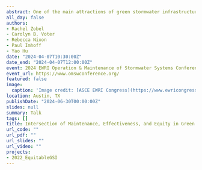 ```yaml
---
abstract: One of the main attractions of green stormwater infrastructure (GSI) practices is their potential to confer numerous social, economic, and health benefits on nearby communities in addition to reducing stormwater volumes and stormwater nutrient and sediment pollution. Because of these co-benefits, many view GSI as a means for increasing equity in areas that have historically experienced environmental injustices. To date, much of the conversation around GSI and equity has focused on where GSI practices are installed. However, the degree to which GSI practices effectively manage stormwater and equitably provide ecosystem services over the long term is strongly dependent on how they are maintained, a topic which has received less attention. 
all_day: false
authors:
- Rachel Zobel
- Carolyn B. Voter
- Rebecca Nixon
- Paul Imhoff
- Yao Hu
date: "2024-04-07T10:30:00Z"
date_end: "2024-04-07T12:00:00Z"
event: 2024 EWRI Operation & Maintenance of Stormwater Systems Conference
event_url: https://www.omswconference.org/
featured: false
image:
  caption: 'Image credit: [ASCE EWRI Congress](https://www.ewricongress.org/)'
location: Austin, TX
publishDate: "2024-06-30T00:00:00Z"
slides: null
summary: Talk
tags: []
title: Intersection of Maintenance, Effectiveness, and Equity in Green Stormwater Infrastructure in the Chesapeake Bay Region
url_code: ""
url_pdf: ""
url_slides: ""
url_video: ""
projects:
- 2022_EquitableGSI
---
```

